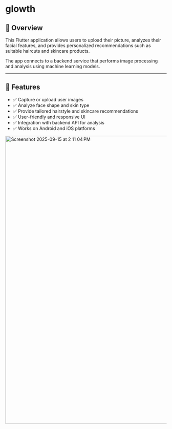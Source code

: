 # glowth


## 📱 Overview
This Flutter application allows users to upload their picture, analyzes their facial features, and provides personalized recommendations such as suitable haircuts and skincare products.

The app connects to a backend service that performs image processing and analysis using machine learning models.

---

## 🚀 Features

- ✅ Capture or upload user images  
- ✅ Analyze face shape and skin type  
- ✅ Provide tailored hairstyle and skincare recommendations  
- ✅ User-friendly and responsive UI  
- ✅ Integration with backend API for analysis  
- ✅ Works on Android and iOS platforms  


<img width="1440" height="900" alt="Screenshot 2025-09-15 at 2 11 04 PM" src="https://github.com/user-attachments/assets/d1598d7c-cb71-4fc7-9162-3963edba8f97" />

